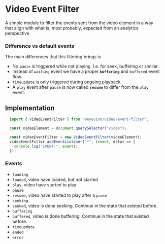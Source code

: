 Video Event Filter
===

A simple module to filter the events sent from the video element in a way that align with what is, most probably, expected from an analytics perspective.

### Difference vs default events

The main differences that this filtering brings is

- No `pause` is triggered while not playing. I.e. for seek, buffering or similar.
- Instead of `waiting` event we have a proper **`buffering`** and `buffered` event flow.
- `timeupdate` is only triggered during ongoing playback.
- A `play` event after `pause` is now called **`resume`** to differ from the `play` event.

## Implementation

```js
  import { VideoEventFilter } from "@eyevinn/video-event-filter";

  const videoElement = document.querySelector("video");

  const videoEventFilter = new VideoEventFilter(videoElement);
  videoEventFilter.addEventListener("*", (event, data) => {
    console.log("EVENT:", event);
  });
```

### Events

- `loading`
- `loaded`, video have loaded, but not started
- `play`, video have started to play
- `pause`
- `resume`, video have started to play after a `pause`
- `seeking`
- `seeked`, video is done seeking. Continue in the state that existed before.
- `buffering`
- `buffered`, video is done buffering. Continue in the state that existed before.
- `timeupdate`
- `ended`
- `error`
